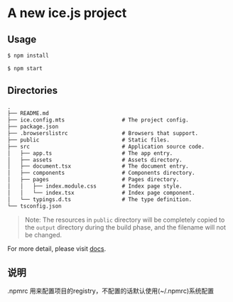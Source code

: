 # A new ice.js project

## Usage

```bash
$ npm install

$ npm start
```

## Directories

```md
.
├── README.md
├── ice.config.mts                  # The project config.
├── package.json
├── .browserslistrc                 # Browsers that support.
├── public                          # Static files.
├── src                             # Application source code.
│   ├── app.ts                      # The app entry.
│   ├── assets                      # Assets directory.
│   ├── document.tsx                # The document entry.
│   ├── components                  # Components directory.
│   ├── pages                       # Pages directory.
│   │   ├── index.module.css        # Index page style.
│   │   └── index.tsx               # Index page component.
│   └── typings.d.ts                # The type definition.
└── tsconfig.json
```

> Note: The resources in `public` directory will be completely copied to the `output` directory during the build phase, and the filename will not be changed.

For more detail, please visit [docs](https://v3.ice.work/).
## 说明
.npmrc 用来配置项目的registry，不配置的话默认使用(~/.npmrc)系统配置
